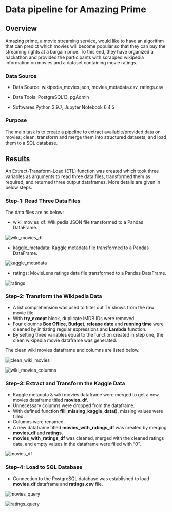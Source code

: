 # Data pipeline for Amazing Prime


## Overview

Amazing prime, a movie streaming service, would like to have an algorithm that can predict which movies will become popular so that they can buy the streaming rights at a bargain price. To this end, they have organized a hackathon and provided the participants with scrapped wikipedia information on movies and a dataset containing movie ratings. 

### Data Source

- Data Source: wikipedia_movies.json, movies_metadata.csv, ratings.csv

- Data Tools: PostgreSQL13, pgAdmin

- Softwares:Python 3.9.7, Jupyter Notebook 6.4.5


### Purpose

The main task is to create a pipeline to extract available/provided data on movies; clean, transform and merge them into structured datasets; and load them to a SQL database.



## Results

An Extract-Transform-Load (ETL) function was created which took three variables as arguments to read three data files, transformed them as required, and returned three output dataframes. More details are given in below steps.

### Step-1: Read Three Data Files

The data files are as below:

- wiki_movies_df: Wikipedia JSON file transformed to a Pandas DataFrame.

![wiki_movies_df](https://github.com/Nusratnimme/Movies-ETL/blob/main/Images/Wiki_movies_df.png)

- kaggle_metadata: Kaggle metadata file transformed to a Pandas DataFrame.

![kaggle_metadata](https://github.com/Nusratnimme/Movies-ETL/blob/main/Images/Kaggle_metadata_df.png)

- ratings: MovieLens ratings data file transformed to a Pandas DataFrame.

![ratings](https://github.com/Nusratnimme/Movies-ETL/blob/main/Images/Ratings_df.png)


### Step-2:  Transform the Wikipedia Data 

- A list comprehension was used to filter out TV shows from the raw  movie file.
- With **try_except** block, duplicate IMDB IDs were removed.
- Four cloumns **Box Office**, **Budget**, **release date** and **running time** were cleaned by initiating regular expressions and **Lambda** function.
- By setting three variables equal to the function created in step one, the clean wikipedia movie dataframe was generated.

The clean wiki movies dataframe and columns are listed below.

![clean_wiki_movies](https://github.com/Nusratnimme/Movies-ETL/blob/main/Images/clean_wiki_movies.png)

![wiki_movies_columns](https://github.com/Nusratnimme/Movies-ETL/blob/main/Images/wiki_movies_columns.png)


### Step-3: Extract and Transform the Kaggle Data

- Kaggle metadata & wiki movies dataframe were merged to get a new movies dataframe titled **movies_df**.
- Unnecessary columns were dropped from the dataframe.
- With defined function **fill_missing_kaggle_data()**, missing values were filled.
- Columns were renamed.
- A new dataframe titled **movies_with_ratings_df** was created by merging **movies_df** and **ratings**.
- **movies_with_ratings_df** was cleaned, merged with the cleaned ratings data, and empty values in the dataframe were filled with “0”.

![movies_df](https://github.com/Nusratnimme/Movies-ETL/blob/main/Images/movies_df.png)


### Step-4: Load to SQL Database

- Connection to the PostgreSQL database was established to load **movies_df** dataframe and **ratings.csv**
file.

![movies_query](https://github.com/Nusratnimme/Movies-ETL/blob/main/Resources/movies_query.png)

![ratings_query](https://github.com/Nusratnimme/Movies-ETL/blob/main/Resources/ratings_query.png)
